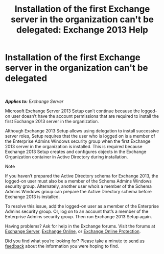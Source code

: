 ﻿---
title: "Installation of the first Exchange server in the organization can't be delegated: Exchange 2013 Help"
TOCTitle: Installation of the first Exchange server in the organization can't be delegated
ms:assetid: d451581b-6161-4e95-99f1-03dac8313fae
ms:mtpsurl: https://technet.microsoft.com/en-us/library/ms.exch.setupreadiness.delegatedmailboxfirstinstall(v=EXCHG.150)
ms:contentKeyID: 46629138
ms.date: 12/09/2016
mtps_version: v=EXCHG.150
---

# Installation of the first Exchange server in the organization can't be delegated

 

_**Applies to:** Exchange Server_


Microsoft Exchange Server 2013 Setup can’t continue because the logged-on user doesn’t have the account permissions that are required to install the first Exchange 2013 server in the organization.

Although Exchange 2013 Setup allows using delegation to install successive server roles, Setup requires that the user who is logged on is a member of the Enterprise Admins Windows security group when the first Exchange 2013 server in the organization is installed. This is required because Exchange 2013 Setup creates and configures objects in the Exchange Organization container in Active Directory during installation.


> [!NOTE]
> If you haven’t prepared the Active Directory schema for Exchange 2013, the logged-on user must also be a member of the Schema Admins Windows security group. Alternately, another user who’s a member of the Schema Admins Windows group can prepare the Active Directory schema before Exchange 2013 is installed.



To resolve this issue, add the logged-on user as a member of the Enterprise Admins security group. Or, log on to an account that’s a member of the Enterprise Admins security group. Then run Exchange 2013 Setup again.

Having problems? Ask for help in the Exchange forums. Visit the forums at [Exchange Server](https://go.microsoft.com/fwlink/p/?linkid=60612), [Exchange Online](https://go.microsoft.com/fwlink/p/?linkid=267542), or [Exchange Online Protection](https://go.microsoft.com/fwlink/p/?linkid=285351).

Did you find what you’re looking for? Please take a minute to [send us feedback](mailto:exsetuphelpfeedback@microsoft.com?subject=exchange%202013%20setup%20help%20feedback) about the information you were hoping to find.

